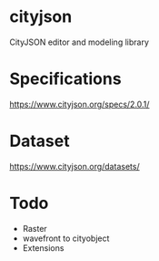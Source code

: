 # cityjson
CityJSON editor and modeling library

# Specifications
https://www.cityjson.org/specs/2.0.1/

# Dataset
https://www.cityjson.org/datasets/

# Todo
- Raster
- wavefront to cityobject
- Extensions

